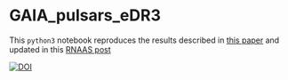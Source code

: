 # GAIA_pulsars_eDR3

This `python3` notebook reproduces the results described in [this paper](https://academic.oup.com/mnras/advance-article-abstract/doi/10.1093/mnras/staa3595/5999079?redirectedFrom=fulltext) and updated in this [RNAAS post](https://iopscience.iop.org/article/10.3847/2515-5172/abd189/meta)

[![DOI](https://zenodo.org/badge/323148769.svg)](https://zenodo.org/badge/latestdoi/323148769)
